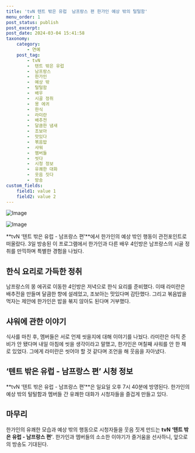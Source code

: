 ```yaml
---
title: 'tvN 텐트 밖은 유럽  남프랑스 편 한가인 예상 밖의 털털함'
menu_order: 1
post_status: publish
post_excerpt: 
post_date: 2024-03-04 15:41:58
taxonomy:
    category:
        - 연예
    post_tag:
        - tvN
        -  텐트 밖은 유럽
        -  남프랑스
        -  한가인
        -  예상 밖
        -  털털함
        -  배우
        -  시골 정취
        -  몽 에귀
        -  한식
        -  라미란
        -  배추전
        -  달큼한 냄새
        -  조보아
        -  맛있다
        -  볶음밥
        -  샤워
        -  멤버들
        -  씻다
        -  시청 정보
        -  유쾌한 대화
        -  웃음 짓다
        -  방송
custom_fields:
    field1: value 1
    field2: value 2
---
```


![Image](https://ssl.pstatic.net/mimgnews/image/144/2024/03/04/0000946756_001_20240304080101228.png?type=w540)

![Image](https://mimgnews.pstatic.net/image/144/2024/03/04/0000946756_002_20240304080101258.png?type=w540)

**tvN ‘텐트 밖은 유럽 - 남프랑스 편’**에서 한가인의 예상 밖인 행동이 관전포인트로 떠올랐다. 3일 방송된 이 프로그램에서 한가인과 다른 배우 4인방은 남프랑스의 시골 정취를 만끽하며 특별한 경험을 나눴다.
## 한식 요리로 가득한 정취
남프랑스의 몽 에귀로 이동한 4인방은 저녁으로 한식 요리를 준비했다. 이때 라미란은 배추전을 만들며 달큼한 향에 설레었고, 조보아는 맛있다며 감탄했다. 그리고 볶음밥을 먹자는 제안에 한가인은 밥을 볶지 않아도 된다며 거부했다.
## 샤워에 관한 이야기
식사를 마친 후, 멤버들은 서로 언제 씻을지에 대해 이야기를 나눴다. 라미란은 아직 준비가 안 됐다며 내일 아침에 씻을 생각이라고 말했고, 한가인은 며칠째 샤워를 안 한 채로 있었다. 그에게 라미란은 씻어야 할 것 같다며 조언을 해 웃음을 자아냈다.
## ‘텐트 밖은 유럽 - 남프랑스 편’ 시청 정보
**tvN ‘텐트 밖은 유럽 - 남프랑스 편’**은 일요일 오후 7시 40분에 방영된다. 한가인의 예상 밖의 털털함과 멤버들 간 유쾌한 대화가 시청자들을 즐겁게 만들고 있다.
## 마무리
한가인의 유쾌한 모습과 예상 밖의 행동으로 시청자들을 웃음 짓게 만드는 **tvN ‘텐트 밖은 유럽 - 남프랑스 편’**. 한가인과 멤버들의 소소한 이야기가 즐거움을 선사하니, 앞으로의 방송도 기대된다.
